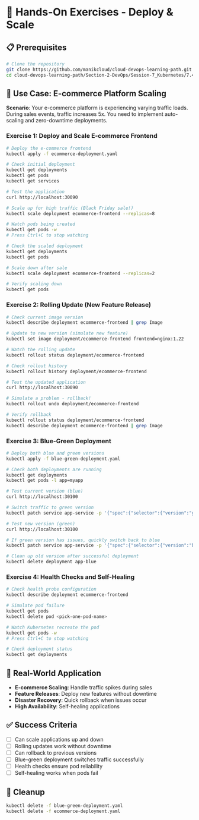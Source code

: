 # 🧪 Hands-On Exercises - Deploy & Scale

## 📋 Prerequisites
```bash
# Clone the repository
git clone https://github.com/manikcloud/cloud-devops-learning-path.git
cd cloud-devops-learning-path/Section-2-DevOps/Session-7_Kubernetes/7.4_deploy_scale
```

## 🎯 Use Case: E-commerce Platform Scaling

**Scenario**: Your e-commerce platform is experiencing varying traffic loads. During sales events, traffic increases 5x. You need to implement auto-scaling and zero-downtime deployments.

### Exercise 1: Deploy and Scale E-commerce Frontend
```bash
# Deploy the e-commerce frontend
kubectl apply -f ecommerce-deployment.yaml

# Check initial deployment
kubectl get deployments
kubectl get pods
kubectl get services

# Test the application
curl http://localhost:30090

# Scale up for high traffic (Black Friday sale!)
kubectl scale deployment ecommerce-frontend --replicas=8

# Watch pods being created
kubectl get pods -w
# Press Ctrl+C to stop watching

# Check the scaled deployment
kubectl get deployments
kubectl get pods

# Scale down after sale
kubectl scale deployment ecommerce-frontend --replicas=2

# Verify scaling down
kubectl get pods
```

### Exercise 2: Rolling Update (New Feature Release)
```bash
# Check current image version
kubectl describe deployment ecommerce-frontend | grep Image

# Update to new version (simulate new feature)
kubectl set image deployment/ecommerce-frontend frontend=nginx:1.22

# Watch the rolling update
kubectl rollout status deployment/ecommerce-frontend

# Check rollout history
kubectl rollout history deployment/ecommerce-frontend

# Test the updated application
curl http://localhost:30090

# Simulate a problem - rollback!
kubectl rollout undo deployment/ecommerce-frontend

# Verify rollback
kubectl rollout status deployment/ecommerce-frontend
kubectl describe deployment ecommerce-frontend | grep Image
```

### Exercise 3: Blue-Green Deployment
```bash
# Deploy both blue and green versions
kubectl apply -f blue-green-deployment.yaml

# Check both deployments are running
kubectl get deployments
kubectl get pods -l app=myapp

# Test current version (blue)
curl http://localhost:30100

# Switch traffic to green version
kubectl patch service app-service -p '{"spec":{"selector":{"version":"green"}}}'

# Test new version (green)
curl http://localhost:30100

# If green version has issues, quickly switch back to blue
kubectl patch service app-service -p '{"spec":{"selector":{"version":"blue"}}}'

# Clean up old version after successful deployment
kubectl delete deployment app-blue
```

### Exercise 4: Health Checks and Self-Healing
```bash
# Check health probe configuration
kubectl describe deployment ecommerce-frontend

# Simulate pod failure
kubectl get pods
kubectl delete pod <pick-one-pod-name>

# Watch Kubernetes recreate the pod
kubectl get pods -w
# Press Ctrl+C to stop watching

# Check deployment status
kubectl get deployments
```

## 🎯 Real-World Application
- **E-commerce Scaling**: Handle traffic spikes during sales
- **Feature Releases**: Deploy new features without downtime
- **Disaster Recovery**: Quick rollback when issues occur
- **High Availability**: Self-healing applications

## ✅ Success Criteria
- [ ] Can scale applications up and down
- [ ] Rolling updates work without downtime
- [ ] Can rollback to previous versions
- [ ] Blue-green deployment switches traffic successfully
- [ ] Health checks ensure pod reliability
- [ ] Self-healing works when pods fail

## 🧹 Cleanup
```bash
kubectl delete -f blue-green-deployment.yaml
kubectl delete -f ecommerce-deployment.yaml
```
